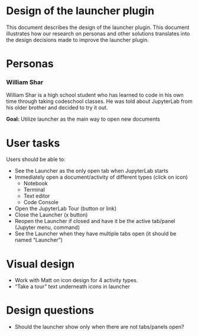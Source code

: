 # Design of the launcher plugin
This document describes the design of the launcher plugin. This document illustrates how our research on personas and other solutions translates into the design decisions made to improve the launcher plugin.

# Personas
### William Shar
William Shar is a high school student who has learned to code in his own time through taking codeschool classes. He was told about JupyterLab from his older brother and decided to try it out.

**Goal:** Utilize launcher as the main way to open new documents

# User tasks
Users should be able to:

* See the Launcher as the only open tab when JupyterLab starts
* Immediately open a document/activity of different types (click on icon)
    * Notebook
    * Terminal
    * Text editor
    * Code Console
* Open the JupyterLab Tour (button or link)
* Close the Launcher (x button)
* Reopen the Launcher if closed and have it be the active tab/panel (Jupyter menu, command)
* See the Launcher when they have multiple tabs open (it should be named “Launcher”)

# Visual design
* Work with Matt on icon design for 4 activity types.
* “Take a tour” text underneath icons in launcher

# Design questions
* Should the launcher show only when there are not tabs/panels open?
